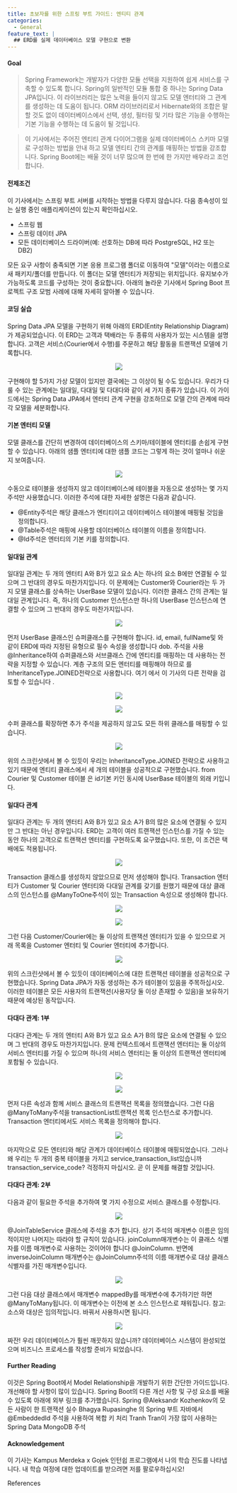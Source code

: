 ```yaml
---
title: 초보자를 위한 스프링 부트 가이드: 엔티티 관계
categories:
  - General
feature_text: |
  ## ERD를 실제 데이터베이스 모델 구현으로 변환
---
```


#### Goal

> Spring Framework는 개발자가 다양한 모듈 선택을 지원하여 쉽게 서비스를 구축할 수 있도록 합니다. Spring의 일반적인 모듈 통합 중 하나는 Spring Data JPA입니다. 이 라이브러리는 많은 노력을 들이지 않고도 모델 엔터티와 그 관계를 생성하는 데 도움이 됩니다. ORM 라이브러리로서 Hibernate와의 조합은 말할 것도 없이 데이터베이스에서 선택, 생성, 필터링 및 기타 많은 기능을 수행하는 기본 기능을 수행하는 데 도움이 될 것입니다.

>이 기사에서는 주어진 엔티티 관계 다이어그램을 실제 데이터베이스 스키마 모델로 구성하는 방법을 안내 하고 모델 엔티티 간의 관계를 매핑하는 방법을 강조합니다. Spring Boot에는 배울 것이 너무 많으며 한 번에 한 가지만 배우라고 조언합니다.

#### 전제조건

이 기사에서는 스프링 부트 서버를 시작하는 방법을 다루지 않습니다. 다음 종속성이 있는 실행 중인 애플리케이션이 있는지 확인하십시오.

- 스프링 웹
- 스프링 데이터 JPA
- 모든 데이터베이스 드라이버(예: 선호하는 DB에 따라 PostgreSQL, H2 또는 DB2)

모든 요구 사항이 충족되면 기본 응용 프로그램 폴더로 이동하여 "모델"이라는 이름으로 새 패키지/폴더를 만듭니다. 이 폴더는 모델 엔터티가 저장되는 위치입니다. 유지보수가 가능하도록 코드를 구성하는 것이 중요합니다. 아래의 놀라운 기사에서 Spring Boot 프로젝트 구조 모범 사례에 대해 자세히 알아볼 수 있습니다.

#### 코딩 실습

Spring Data JPA 모델을 구현하기 위해 아래의 ERD(Entity Relationship Diagram)가 제공되었습니다. 이 ERD는 고객과 택배라는 두 종류의 사용자가 있는 시스템을 설명합니다. 고객은 서비스(Courier에서 수행)를 주문하고 해당 활동을 트랜잭션 모델에 기록합니다.

<p align="center">
  <img src="/assets/1_WeJrS0RbizKm6UtTqsdcKQ.png">
</p>

구현해야 할 5가지 가상 모델이 있지만 결국에는 그 이상이 될 수도 있습니다. 우리가 다룰 수 있는 관계에는 일대일, 다대일 및 다대다와 같이 세 가지 종류가 있습니다. 이 가이드에서는 Spring Data JPA에서 엔터티 관계 구현을 강조하므로 모델 간의 관계에 따라 각 모델을 세분화합니다.

#### 기본 엔터티 모델

모델 클래스를 간단히 변경하여 데이터베이스의 스키마/테이블에 엔터티를 손쉽게 구현할 수 있습니다. 아래의 샘플 엔터티에 대한 샘플 코드는 그렇게 하는 것이 얼마나 쉬운지 보여줍니다.

<p align="center">
  <img src="/assets/1_w650sePgH2q-2CnfF6sTmw.png">
</p>

수동으로 테이블을 생성하지 않고 데이터베이스에 테이블을 자동으로 생성하는 몇 가지 주석만 사용했습니다. 이러한 주석에 대한 자세한 설명은 다음과 같습니다.

- @Entity주석은 해당 클래스가 엔티티이고 데이터베이스 테이블에 매핑될 것임을 정의합니다.
- @Table주석은 매핑에 사용할 데이터베이스 테이블의 이름을 정의합니다.
- @Id주석은 엔터티의 기본 키를 정의합니다.

#### 일대일 관계

일대일 관계는 두 개의 엔터티 A와 B가 있고 요소 A는 하나의 요소 B에만 연결될 수 있으며 그 반대의 경우도 마찬가지입니다. 이 문제에는 Customer와 Courier라는 두 가지 모델 클래스를 상속하는 UserBase 모델이 있습니다. 이러한 클래스 간의 관계는 일대일 관계입니다. 즉, 하나의 Customer 인스턴스만 하나의 UserBase 인스턴스에 연결할 수 있으며 그 반대의 경우도 마찬가지입니다.

<p align="center">
  <img src="/assets/1_QoBVHloVxTVx1pRrHBwh_g.png">
</p>

먼저 UserBase 클래스인 슈퍼클래스를 구현해야 합니다. id, email, fullName및 와 같이 ERD에 따라 지정된 유형으로 필수 속성을 생성합니다 dob.
주석을 사용 @Inheritance하여 슈퍼클래스와 서브클래스 간에 엔티티를 매핑하는 데 사용하는 전략을 지정할 수 있습니다. 계층 구조의 모든 엔터티를 매핑해야 하므로 를 InheritanceType.JOINED전략으로 사용합니다. 여기 에서 이 기사의 다른 전략을 검토할 수 있습니다 .

<p align="center">
  <img src="/assets/1_pirkeCs1pvgBvGD8DWlYwQ.png">
</p>

<p align="center">
  <img src="/assets/1_sihBKOl7qhlFz5e6_S_f3g.png">
</p>

수퍼 클래스를 확장하면 추가 주석을 제공하지 않고도 모든 하위 클래스를 매핑할 수 있습니다.

<p align="center">
  <img src="/assets/1_GSWsFKX7UJw4lzoCbdjrpg.png">
</p>

위의 스크린샷에서 볼 수 있듯이 우리는 InheritanceType.JOINED 전략으로 사용하고 있기 때문에 엔티티 클래스에서 세 개의 테이블을 성공적으로 구현했습니다. from Courier 및 Customer 테이블 은 id기본 키인 동시에 UserBase 테이블의 외래 키입니다.

#### 일대다 관계

일대다 관계는 두 개의 엔터티 A와 B가 있고 요소 A가 B의 많은 요소에 연결될 수 있지만 그 반대는 아닌 경우입니다. ERD는 고객이 여러 트랜잭션 인스턴스를 가질 수 있는 동안 하나의 고객으로 트랜잭션 엔터티를 구현하도록 요구했습니다. 또한, 이 조건은 택배에도 적용됩니다.

<p align="center">
  <img src="/assets/1_VTGQ7NQGeKufJdbImPM6YA.png">
</p>

Transaction 클래스를 생성하지 않았으므로 먼저 생성해야 합니다. Transaction 엔터티가 Customer 및 Courier 엔터티와 다대일 관계를 갖기를 원했기 때문에 대상 클래스의 인스턴스를 @ManyToOne주석이 있는 Transaction 속성으로 생성해야 합니다.

<p align="center">
  <img src="/assets/1_KL8aX7JyAkUSg2m1OmlP_g.png">
</p>

<p align="center">
  <img src="/assets/1_JY9Z17N9EFZH3waMU0OZ8Q.png">
</p>

그런 다음 Customer/Courier에는 둘 이상의 트랜잭션 엔터티가 있을 수 있으므로 거래 목록을 Customer 엔터티 및 Courier 엔터티에 추가합니다.

<p align="center">
  <img src="/assets/1_YADg6v9ZqUZrXzM-lVGNOA.png">
</p>

위의 스크린샷에서 볼 수 있듯이 데이터베이스에 대한 트랜잭션 테이블을 성공적으로 구현했습니다. Spring Data JPA가 자동 생성하는 추가 테이블이 있음을 주목하십시오. 이러한 테이블은 모든 사용자의 트랜잭션(사용자당 둘 이상 존재할 수 있음)을 보유하기 때문에 예상된 동작입니다.

#### 다대다 관계: 1부

다대다 관계는 두 개의 엔터티 A와 B가 있고 요소 A가 B의 많은 요소에 연결될 수 있으며 그 반대의 경우도 마찬가지입니다. 문제 컨텍스트에서 트랜잭션 엔터티는 둘 이상의 서비스 엔터티를 가질 수 있으며 하나의 서비스 엔터티는 둘 이상의 트랜잭션 엔터티에 포함될 수 있습니다.

<p align="center">
  <img src="/assets/1_uLmYX-Rqh2Fwv8XueyRK3Q.png">
</p>

<p align="center">
  <img src="/assets/1_W3ZLFlMmFNrRtVrNhAl-1w.png">
</p>

먼저 다른 속성과 함께 서비스 클래스의 트랜잭션 목록을 정의했습니다. 그런 다음 @ManyToMany주석을 transactionList트랜잭션 목록 인스턴스로 추가합니다. Transaction 엔터티에서도 서비스 목록을 정의해야 합니다.

<p align="center">
  <img src="/assets/1_VEzuASWYYIRmZKJnk5VPHQ.png">
</p>

마지막으로 모든 엔터티와 해당 관계가 데이터베이스 테이블에 매핑되었습니다. 그러나 왜 우리는 두 개의 중복 테이블을 가지고 service_transaction_list있습니까 transaction_service_code? 걱정하지 마십시오. 곧 이 문제를 해결할 것입니다.

#### 다대다 관계: 2부

다음과 같이 필요한 주석을 추가하여 몇 가지 수정으로 서비스 클래스를 수정합니다.

<p align="center">
  <img src="/assets/1_ccdysg1rLEiwmUvMxZzPmw.png">
</p>

@JoinTableService 클래스에 주석을 추가 합니다. 상기 주석의 매개변수 이름은 임의적이지만 나머지는 따라야 할 규칙이 있습니다. joinColumn매개변수는 이 클래스 식별자를 이름 매개변수로 사용하는 것이어야 합니다 @JoinColumn. 반면에 inverseJoinColumn 매개변수는 @JoinColumn주석의 이름 매개변수로 대상 클래스 식별자를 가진 매개변수입니다.

<p align="center">
  <img src="/assets/1_raOIMh4KvS1GfRK30jeiQA.png">
</p>

그런 다음 대상 클래스에서 매개변수 mappedBy를 매개변수에 추가하기만 하면 @ManyToMany됩니다. 이 매개변수는 이전에 본 소스 인스턴스로 채워집니다.
참고: 소스와 대상은 임의적입니다. 바꿔서 사용하시면 됩니다.

<p align="center">
  <img src="/assets/1_G56MTpCLG8m-wFdUQq02Kg.png">
</p>

짜잔! 우리 데이터베이스가 훨씬 깨끗하지 않습니까? 데이터베이스 시스템이 완성되었으며 비즈니스 프로세스를 작성할 준비가 되었습니다.

#### Further Reading

이것은 Spring Boot에서 Model Relationship을 개발하기 위한 간단한 가이드입니다. 개선해야 할 사항이 많이 있습니다. Spring Boot의 다른 개선 사항 및 구성 요소를 배울 수 있도록 아래에 외부 링크를 추가했습니다.
Spring @Aleksandr Kozhenkov의 모든 사람이 한 트랜잭션 실수
Bhagya Rupasinghe 의 Spring 부트 자바에서 @EmbeddedId 주석을 사용하여 복합 키 처리
Tranh Tran이 가장 많이 사용하는 Spring Data MongoDB 주석

#### Acknowledgement

이 기사는 Kampus Merdeka x Gojek 인턴쉽 프로그램에서 나의 학습 진도를 나타냅니다. 내 학습 여정에 대한 업데이트를 받으려면 저를 팔로우하십시오!

References
